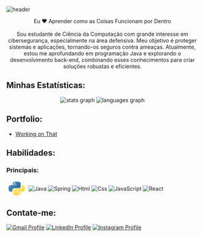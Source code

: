 <!-- Cabeçalho -->
![header](https://github.com/user-attachments/assets/c55d5fb8-225d-4ee1-b391-971ffc384f2b)

<!-- Apresentação -->
<p align="center">Eu ❤️ Aprender como as Coisas Funcionam por Dentro<br><br>Sou estudante de Ciência da Computação com grande interesse em cibersegurança, especialmente na área defensiva. Meu objetivo é proteger sistemas e aplicações, tornando-os seguros contra ameaças. Atualmente, estou me aprofundando em programação Java e explorando o desenvolvimento back-end, combinando esses conhecimentos para criar soluções robustas e eficientes.</p>

<!-- Minhas Estatísticas -->
## Minhas Estatísticas:
<div align="center">
  <img width="54%" src="https://github-readme-stats.vercel.app/api?username=GabrielCMascarenhas&hide_title=false&hide_rank=false&show_icons=true&include_all_commits=false&count_private=true&disable_animations=false&theme=calm&locale=en&hide_border=false&order=1" height="230" alt="stats graph"/>
  <img width="44%" src="https://github-readme-stats.vercel.app/api/top-langs?username=GabrielCMascarenhas&locale=en&hide_title=false&layout=compact&card_width=320&langs_count=6&theme=calm&hide_border=false&order=2" height="230" alt="languages graph"/>
</div>

<!-- Portfolio -->
## Portfolio:
- <a href="">Working on That</a>

<!-- Habilidades: Linguagens de Programação e Outros -->
## Habilidades:
<h3>Principais:</h3>
<div style="flex-basis: 38%;">
  <img align="center" alt="Python" height="44" width="54" src="https://raw.githubusercontent.com/devicons/devicon/master/icons/python/python-original.svg"/>
  <img align="center" alt="Java" height="44" width="54" src="https://cdn.jsdelivr.net/gh/devicons/devicon@latest/icons/java/java-original.svg"/>
  <img align="center" alt="Spring" height="44" width="54" src="https://cdn.jsdelivr.net/gh/devicons/devicon@latest/icons/spring/spring-original.svg"/>
  <img align="center" alt="Html" height="44" width="54" src="https://cdn.jsdelivr.net/gh/devicons/devicon@latest/icons/html5/html5-original.svg"/>
  <img align="center" alt="Css" height="44" width="54" src="https://cdn.jsdelivr.net/gh/devicons/devicon@latest/icons/css3/css3-original.svg"/>
  <img align="center" alt="JavaScript" height="44" width="54" src="https://cdn.jsdelivr.net/gh/devicons/devicon@latest/icons/javascript/javascript-original.svg"/>
  <img align="center" alt="React" height="44" width="54" src="https://cdn.jsdelivr.net/gh/devicons/devicon@latest/icons/react/react-original.svg"/>
</div>

<!-- Contatos -->
## Contate-me:
<div align="left"> 
  <a href="mailto:contatogabrielcmascarenhas@gmail.com"><img src="https://img.shields.io/badge/Gmail-456e56?style=for-the-badge&logo=Gmail&logoColor=ebcfb2&labelColor=222f36&color=e07a5f"alt="Gmail Profile"></a>
  <a href="https://www.linkedin.com/in/perfil-gabriel"><img src="https://img.shields.io/badge/Linkedin-456e56?style=for-the-badge&logo=LinkedIn&logoColor=ebcfb2&labelColor=222f36&color=e07a5f" alt="LinkedIn Profile"></a>
  <a href="https://instagram.com/gmascarenhas8"><img src="https://img.shields.io/badge/Instagram-456e56?style=for-the-badge&logo=Instagram&logoColor=ebcfb2&labelColor=222f36&color=e07a5f" alt="Instagram Profile"></a> 
</div>
